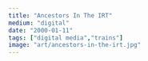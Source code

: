 ```yaml
---
title: "Ancestors In The IRT"
medium: "digital"
date: "2000-01-11"
tags: ["digital media","trains"]
image: "art/ancestors-in-the-irt.jpg"
---
```

